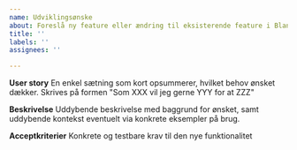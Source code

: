 ```yaml
---
name: Udviklingsønske
about: Foreslå ny feature eller ændring til eksisterende feature i Blanketmotoren
title: ''
labels: ''
assignees: ''

---
```


**User story**
En enkel sætning som kort opsummerer, hvilket behov ønsket dækker. Skrives på formen "Som XXX vil jeg gerne YYY for at ZZZ"

**Beskrivelse**
Uddybende beskrivelse med baggrund for ønsket, samt uddybende kontekst eventuelt via konkrete eksempler på brug.

**Acceptkriterier**
Konkrete og testbare krav til den nye funktionalitet
